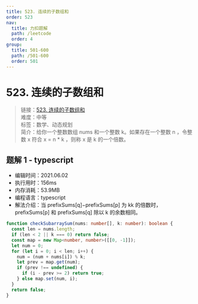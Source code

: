 ```yaml
---
title: 523. 连续的子数组和
order: 523
nav:
  title: 力扣题解
  path: /leetcode
  order: 4
group:
  title: 501-600
  path: /501-600
  order: 501
---
```


# 523. 连续的子数组和

> 链接：[523. 连续的子数组和](https://leetcode-cn.com/problems/continuous-subarray-sum/)  
> 难度：中等  
> 标签：数学、动态规划  
> 简介：给你一个整数数组 nums 和一个整数 k。如果存在一个整数 n ，令整数 x 符合 x = n \* k ，则称 x 是 k 的一个倍数。

## 题解 1 - typescript

- 编辑时间：2021.06.02
- 执行用时：156ms
- 内存消耗：53.9MB
- 编程语言：typescript
- 解法介绍：当 prefixSums[q]−prefixSums[p] 为 kk 的倍数时，prefixSums[p] 和 prefixSums[q] 除以 k 的余数相同。

```typescript
function checkSubarraySum(nums: number[], k: number): boolean {
  const len = nums.length;
  if (len < 2 || k === 0) return false;
  const map = new Map<number, number>([[0, -1]]);
  let num = 0;
  for (let i = 0; i < len; i++) {
    num = (num + nums[i]) % k;
    let prev = map.get(num);
    if (prev !== undefined) {
      if (i - prev >= 2) return true;
    } else map.set(num, i);
  }
  return false;
}
```
